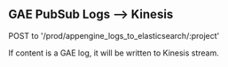 GAE PubSub Logs --> Kinesis
---

POST to '/prod/appengine_logs_to_elasticsearch/:project'

If content is a GAE log, it will be written to Kinesis stream.
